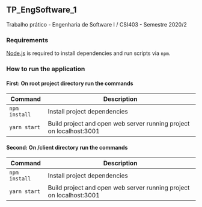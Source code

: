 ## TP_EngSoftware_1
Trabalho prático - Engenharia de Software I / CSI403 - Semestre 2020/2


### Requirements

[Node.js](https://nodejs.org) is required to install dependencies and run scripts via `npm`.

### How to run the application

#### First: On root project directory run the commands
| Command | Description |
|---------|-------------|
| `npm install` | Install project dependencies |
| `yarn start` | Build project and open web server running project on localhost:3001 |


#### Second: On /client directory run the commands
| Command | Description |
|---------|-------------|
| `npm install` | Install project dependencies |
| `yarn start` | Build project and open web server running project on localhost:3001 |

